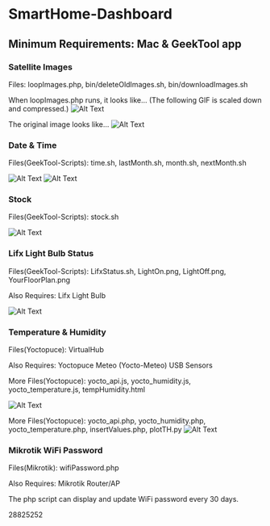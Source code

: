 # SmartHome-Dashboard

## Minimum Requirements: Mac & GeekTool app

### Satellite Images
Files: loopImages.php, bin/deleteOldImages.sh, bin/downloadImages.sh

When loopImages.php runs, it looks like... (The following GIF is scaled down and compressed.)
![Alt Text](https://github.com/V0lD/SmartHome-Dashboard/raw/master/images/Australia.gif)

The original image looks like...
![Alt Text](https://github.com/V0lD/SmartHome-Dashboard/raw/master/images/australia_true_color_20160827183000.jpg)


### Date & Time
Files(GeekTool-Scripts): time.sh, lastMonth.sh, month.sh, nextMonth.sh

![Alt Text](https://github.com/V0lD/SmartHome-Dashboard/raw/master/images/Time.png)
![Alt Text](https://github.com/V0lD/SmartHome-Dashboard/raw/master/images/Date.png)


### Stock
Files(GeekTool-Scripts): stock.sh

![Alt Text](https://github.com/V0lD/SmartHome-Dashboard/raw/master/images/Stock.png)


### Lifx Light Bulb Status
Files(GeekTool-Scripts): LifxStatus.sh, LightOn.png, LightOff.png, YourFloorPlan.png

Also Requires: Lifx Light Bulb

![Alt Text](https://github.com/V0lD/SmartHome-Dashboard/raw/master/images/LifxStatus.png)


### Temperature & Humidity
Files(Yoctopuce): VirtualHub

Also Requires: Yoctopuce Meteo (Yocto-Meteo) USB Sensors

More Files(Yoctopuce): yocto_api.js, yocto_humidity.js, yocto_temperature.js, tempHumidity.html

![Alt Text](https://github.com/V0lD/SmartHome-Dashboard/raw/master/images/CurrentTempHumidity.png)

More Files(Yoctopuce): yocto_api.php, yocto_humidity.php, yocto_temperature.php, insertValues.php, plotTH.py
![Alt Text](https://github.com/V0lD/SmartHome-Dashboard/raw/master/images/TempHumidity.png)


### Mikrotik WiFi Password
Files(Mikrotik): wifiPassword.php

Also Requires: Mikrotik Router/AP

The php script can display and update WiFi password every 30 days.

28825252
